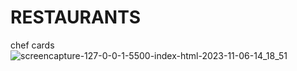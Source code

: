 # RESTAURANTS
 chef cards 
![screencapture-127-0-0-1-5500-index-html-2023-11-06-14_18_51](https://github.com/Ansh-02/RESTAURANTS/assets/144118177/3eb3c5d0-cca3-4eff-8b44-76f8c8e2e964)

